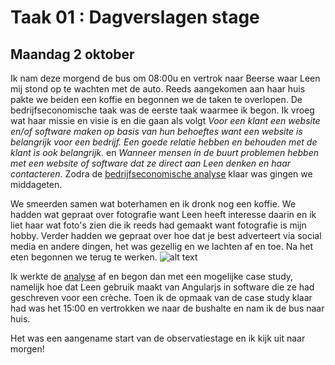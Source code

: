 # Taak 01 : Dagverslagen stage

## Maandag 2 oktober
Ik nam deze morgend de bus om 08:00u en vertrok naar Beerse waar Leen mij stond op te wachten met de auto. Reeds aangekomen aan haar huis pakte we beiden een koffie en begonnen we de taken te overlopen. 
De bedrijfseconomische taak was de eerste taak waarmee ik begon. Ik vroeg wat haar missie en visie is en die gaan als volgt *Voor een klant een website en/of software maken op basis van hun behoeftes want een website is belangrijk voor een bedrijf. Een goede relatie hebben en behouden met de klant is ook belangrijk.* en *Wanneer mensen in de buurt problemen hebben met een website of software dat ze direct aan Leen denken en haar contacteren.* 
Zodra de [bedrijfseconomische analyse](https://docs.google.com/document/d/19vuYMtyhUIFBZTqd9vfjMMd8KV8eHScPuVBssNZtuVg/edit?usp=sharing) klaar was gingen we middageten. 

We smeerden samen wat boterhamen en ik dronk nog een koffie. We hadden wat gepraat over fotografie want Leen heeft interesse daarin en ik liet haar wat foto's zien die ik reeds had gemaakt want fotografie is mijn hobby. Verder hadden we gepraat over hoe dat je best adverteert via social media en andere dingen, het was gezellig en we lachten af en toe. Na het eten begonnen we terug te werken.
![alt text][middagetenmaandag]

Ik werkte de [analyse](https://docs.google.com/document/d/154g-PllOOOkRbjPZutSpdTxzhOGxmnyvWxPQjcmxUNM/edit?usp=sharing) af en begon dan met een mogelijke case study, namelijk hoe dat Leen gebruik maakt van Angularjs in software die ze had geschreven voor een crèche. Toen ik de opmaak van de case study klaar had was het 15:00 en vertrokken we naar de bushalte en nam ik de bus naar huis.

Het was een aangename start van de observatiestage en ik kijk uit naar morgen!







[middagetenmaandag]: https://drive.google.com/file/d/0B3m6TkzBSNFmZzB3Vm9HYmZOMFk/view?usp=sharing "Middageten"
